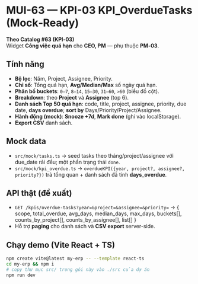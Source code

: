 
# MUI-63 — KPI-03 KPI_OverdueTasks (Mock‑Ready)

**Theo Catalog #63 (KPI‑03)**  
Widget **Công việc quá hạn** cho **CEO, PM** — phụ thuộc **PM‑03**.

## Tính năng
- **Bộ lọc**: Năm, Project, Assignee, Priority.  
- **Chỉ số**: Tổng quá hạn, **Avg/Median/Max** số ngày quá hạn.  
- **Phân bố buckets**: `0–7`, `8–14`, `15–30`, `31–60`, `>60` (biểu đồ cột).  
- **Breakdown**: theo **Project** và **Assignee** (top 6).  
- **Danh sách Top 50 quá hạn**: code, title, project, assignee, priority, due date, **days overdue**; **sort by** Days/Priority/Project/Assignee.  
- **Hành động (mock)**: **Snooze +7d**, **Mark done** (ghi vào localStorage).  
- **Export CSV** danh sách.

## Mock data
- `src/mock/tasks.ts` → seed tasks theo tháng/project/assignee với due_date rải đều; một phần trạng thái `done`.  
- `src/mock/kpi_overdue.ts` → `overdueKPI({year, project?, assignee?, priority?})` trả tổng quan + danh sách đã tính **days_overdue**.

## API thật (đề xuất)
- `GET /kpis/overdue-tasks?year=&project=&assignee=&priority=` → { scope, total_overdue, avg_days, median_days, max_days, buckets[], counts_by_project[], counts_by_assignee[], list[] }  
- Hỗ trợ **paging** cho danh sách và **CSV export** server-side.

## Chạy demo (Vite React + TS)
```bash
npm create vite@latest my-erp -- --template react-ts
cd my-erp && npm i
# copy thư mục src/ trong gói này vào ./src của dự án
npm run dev
```
